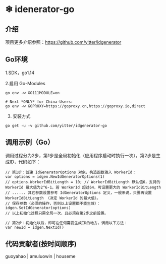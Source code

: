 #  ❄ idenerator-go

## 介绍
项目更多介绍参照：https://github.com/yitter/idgenerator

## Go环境

1.SDK，go1.14

2.启用 Go-Modules
```
go env -w GO111MODULE=on

# Next *ONLY* for China-Users:
go env -w GOPROXY=https://goproxy.cn,https://goproxy.io,direct
```

3. 安装方式
```
go get -u -v github.com/yitter/idgenerator-go
```

## 调用示例（Go）

调用过程分为2步，第1步是全局初始化（应用程序启动时执行一次），第2步是生成ID，代码如下：

```
// 第1步：创建 IdGeneratorOptions 对象，构造函数输入 WorkerId：
var options = idgen.NewIdGeneratorOptions(1)
// options.WorkerIdBitLength = 10; // WorkerIdBitLength 默认值6，支持的 WorkerId 最大值为2^6-1，若 WorkerId 超过64，可设置更大的 WorkerIdBitLength
// ...... 其它参数设置参考 IdGeneratorOptions 定义，一般来说，只要再设置 WorkerIdBitLength （决定 WorkerId 的最大值）。
// 保存参数（必须的操作，否则以上设置都不能生效）：
idgen.SetIdGenerator(options)
// 以上初始化过程只需全局一次，且必须在第2步之前设置。

// 第2步：初始化以后，即可在任何需要生成ID的地方，调用以下方法：
var newId = idgen.NextId()
```

## 代码贡献者(按时间顺序)
guoyahao | amuluowin | houseme

